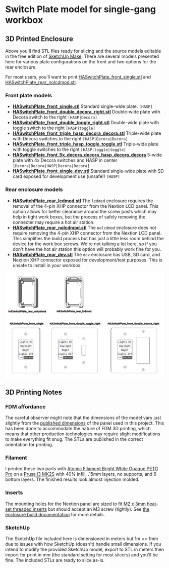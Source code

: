 # Switch Plate model for single-gang workbox

## 3D Printed Enclosure

Above you'll find STL files ready for slicing and the source models editable in the free edition of [SketchUp Make](https://www.sketchup.com/download).  There are several models presented here for various plate configurations on the front and two options for the rear enclosure.

For most users, you'll want to print [HASwitchPlate_front_single.stl](HASwitchPlate_front_single.stl) and [HASwitchPlate_rear_nolcdmod.stl](HASwitchPlate_rear_nolcdmod.stl).

### Front plate models

* **[HASwitchPlate_front_single.stl](HASwitchPlate_front_single.stl)** Standard single-wide plate. `[HASP]`
* **[HASwitchPlate_front_double_decora_right.stl](HASwitchPlate_front_double_decora_right.stl)** Double-wide plate with Decora switch to the right `[HASP|Decora]`
* **[HASwitchPlate_front_double_toggle_right.stl](HASwitchPlate_front_double_toggle_right.stl)** Double-wide plate with toggle switch to the right `[HASP|toggle]`
* **[HASwitchPlate_front_triple_hasp_decora_decora.stl](HASwitchPlate_front_triple_hasp_decora_decora.stl)** Triple-wide plate with Decora switches to the right `[HASP|Decora|Decora]`
* **[HASwitchPlate_front_triple_hasp_toggle_toggle.stl](HASwitchPlate_front_triple_hasp_toggle_toggle.stl)** Triple-wide plate with toggle switches to the right `[HASP|toggle|toggle]`
* **[HASwitchPlate_front_5x_decora_decora_hasp_decora_decora](HASwitchPlate_front_5x_decora_decora_hasp_decora_decora)** 5-wide plate with 4x Decora switches and HASP in center `[Decora|Decora|HASP|Decora|Decora]`
* **[HASwitchPlate_front_single_dev.stl](HASwitchPlate_front_single_dev.stl)** Standard single-wide plate with SD card exposed for development use (unsafe!) `[HASP]`

### Rear enclosure models

* **[HASwitchPlate_rear_lcdmod.stl](HASwitchPlate_rear_lcdmod.stl)** The `lcdmod` enclosure requires the removal of the 4-pin XHP connector from the Nextion LCD panel.  This option allows for better clearance around the screw posts which may help in tight work boxes, but the process of safely removing the connecter may require a hot air station.
* **[HASwitchPlate_rear_nolcdmod.stl](HASwitchPlate_rear_nolcdmod.stl)** The `nolcdmod` enclosure does not require removing the 4-pin XHP connector from the Nextion LCD panel.  This simplifies the build process but has just a little less room behind the device for the work box screws.  We're not talking a lot here, so if you don't have the hot air station this option will probably work fine for you.
* **[HASwitchPlate_rear_dev.stl](HASwitchPlate_rear_dev.stl)** The `dev` enclosure has USB, SD card, and Nextion XHP connector exposed for development/test purposes.  This is unsafe to install in your workbox.

![HASP_3D_Print_Models](../Documentation/Images/HASP_3D_Print_Models.png?raw=true)

## 3D Printing Notes

### FDM affordance

The careful observer might note that the dimensions of the model vary just slightly from the [published dimensions](https://www.itead.cc/wiki/images/a/ad/2.4%27%27_Nextion_Dimension.pdf) of the panel used in this project.  This has been done to accommodate the nature of FDM 3D printing, which means that other production technologies may require slight modifications to make everything fit snug.  The STLs are published in the correct orientation for printing.

### Filament

I printed these two parts with [Atomic Filament Bright White Opaque PETG Pro](https://atomicfilament.com/products/bright-white-opaque-petg-pro) on a [Prusa i3 MK2S](http://shop.prusa3d.com/en/3d-printers/59-original-prusa-i3-mk2-kit.html) with 40% infill, .15mm layers, no supports, and 6 bottom layers.  The finished results look almost injection molded.

### Inserts

The mounting holes for the Nextion panel are sized to fit [M2 x 3mm heat-set threaded inserts](https://www.amazon.com/a16041800ux0765-Cylinder-Knurled-Threaded-Embedded/dp/B01IZ15A5U) but should accept an M3 screw (tightly).  See [the enclosure build documentation](../Documentation/04_Project_Enclosure.md#heat-set-inserts) for more details.

### SketchUp

The SketchUp file included here is dimensioned in meters but 1m == 1mm due to issues with how SketchUp (doesn't) handle small dimensions.  If you intend to modify the provided SketchUp model, export to STL in meters then import for print in mm (the standard setting for most slicers) and you'll be fine.  The included STLs are ready to slice as-is.